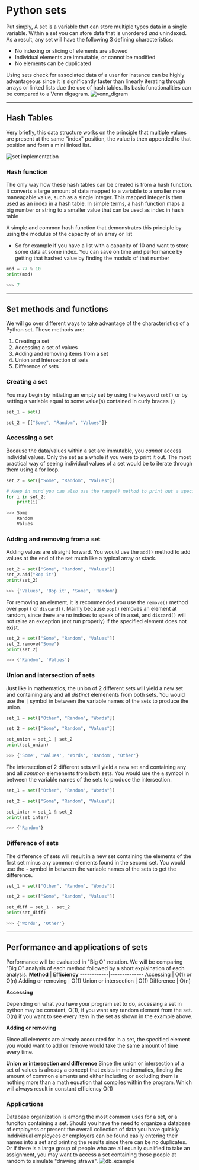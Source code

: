 # Python sets
Put simply, A set is a variable that can store multiple types data in a single variable. Within a set you can store data that is unordered *and* unindexed. As a result, any set will have the following 3 defining characteristics:
* No indexing or slicing of elements are allowed
* Individual elements are immutable, or cannot be modified
* No elements can be duplicated

Using sets check for associated data of a user for instance can be highly advantageous since it is significantly faster than linearly iterating through arrays or linked lists due the use of hash tables. Its basic functionalities can be compared to a Venn digagram.
![venn_digram](https://files.realpython.com/media/t.8b7abb515ae8.png)
***
## Hash Tables
Very briefly, this data structure works on the principle that multiple values are present at the same "index" position, the value is then appended to that position and form a mini linked list. 

![set implementation](https://media.geeksforgeeks.org/wp-content/uploads/HashTable-300x278.png)

### Hash function
The only way how these hash tables can be created is from a hash function. It converts a large amount of data mapped to a variable to a smaller more maneagable value, such as a single integer. This mapped integer is then used as an index in a hash table. In simple terms, a hash function maps a big number or string to a smaller value that can be used as index in hash table

A simple and common hash function that demonstrates this principle by using the modulus of the capacity of an array or list
* So for example if you have a list with a capacity of 10 and want to store some data at some index. You can save on time and performance by getting that hashed value by finding the modulo of that number
```python
mod = 77 % 10
print(mod)

>>> 7
```
***
## Set methods and functions
We will go over different ways to take advantage of the characteristics of a Python set. These methods are:
1. Creating a set
2. Accessing a set of values
3. Adding and removing items from a set
4. Union and Intersection of sets
5. Difference of sets

### Creating a set
You may begin by initiating an empty set by using the keyword `set()` or by setting a variable equal to some value(s) contained in curly braces `{}`
```python
set_1 = set()

set_2 = {["Some", "Random", "Values"]}
```

### Accessing a set
Because the data/values within a set are immutable, you *cannot* access individal values. Only the set as a whole if you were to print it out. The most practical way of seeing individual values of a set would be to iterate through them using a for loop.
```python
set_2 = set(["Some", "Random", "Values"])

# Keep in mind you can also use the range() method to print out a specific quantity of values
for i in set_2:
    print(i)

>>> Some
    Random
    Values
```

### Adding and removing from a set
Adding values are straight forward. You would use the `add()` method to add values at the end of the set much like a typical array or stack.
```python
set_2 = set(["Some", "Random", "Values"])
set_2.add("Bop it")
print(set_2)

>>> {'Values', 'Bop it', 'Some', 'Random'}
```

For removing an element, it is recommended you use the `remove()` method over `pop()` or `discard()`. Mainly because `pop()` removes an element at random, since there are no indices to speak of in a set, and `discard()` will not raise an exception (not run properly) if the specified element does not exist.
```python
set_2 = set(["Some", "Random", "Values"])
set_2.remove("Some")
print(set_2)

>>> {'Random', 'Values'}
```

### Union and intersection of sets
Just like in mathematics, the union of 2 different sets will yield a new set and containing any and all *distinct* elemenents from both sets. You would use the `|` symbol in between the variable names of the sets to produce the union.
```python
set_1 = set(["Other", "Random", "Words"])

set_2 = set(["Some", "Random", "Values"])

set_union = set_1 | set_2
print(set_union)

>>> {'Some', 'Values', 'Words', 'Random', 'Other'}
```

The intersection of 2 different sets will yield a new set and containing any and all *common* elemenents from both sets. You would use the `&` symbol in between the variable names of the sets to produce the intersection.
```python
set_1 = set(["Other", "Random", "Words"])

set_2 = set(["Some", "Random", "Values"])

set_inter = set_1 & set_2
print(set_inter)

>>> {'Random'}
```
### Difference of sets
The difference of sets will result in a new set containing the elements of the first set minus any common elements found in the second set. You would use the `-` symbol in between the variable names of the sets to get the difference.
```python
set_1 = set(["Other", "Random", "Words"])

set_2 = set(["Some", "Random", "Values"])

set_diff = set_1 - set_2
print(set_diff)

>>> {'Words', 'Other'}
```
***
## Performance and applications of sets
Performance will be evaluated in "Big O" notation. We will be comparing "Big O" analysis of each method followed by a short explaination of each analysis.
**Method**  | **Efficiency**
------------|--------------
Accessing   | O(1) or O(n)
Adding or removing  | O(1)
Union or intersection   | O(1)
Difference  | O(n)

**Accessing**

Depending on what you have your program set to do, accessing a set in python may be constant, O(1), if you want any random element from the set. O(n) if you want to see every item in the set as shown in the example above.

**Adding or removing**

Since all elements are already accounted for in a set, the specified element you would want to add or remove would take the same amount of time every time.

**Union or intersection and difference**
Since the union or intersection of a set of values is already a concept that exists in mathematics, finding the amount of common elements and either including or excluding them is nothing more than a math equation that compiles within the program. Which will always result in constant efficiency O(1)

### Applications
Database organization is among the most common uses for a set, or a funciton containing a set. Should you have the need to organize a database of employess or present the overall collection of data you have quickly. Inddividual employees or employers can be found easily entering their names into a set and printing the results since there can be no duplicates. Or if there is a large group of people who are all equally qualified to take an assignment, you may want to access a set containing those people at random to simulate "drawing straws".
![db_example](https://external-content.duckduckgo.com/iu/?u=http%3A%2F%2Fgatelogsystems.com%2Fwp-content%2Fuploads%2F2018%2F04%2Fdatabase-development.png&f=1&nofb=1)
